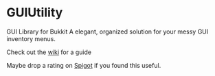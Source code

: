 # GUIUtility
GUI Library for Bukkit
A elegant, organized solution for your messy GUI inventory menus.

Check out the [wiki](https://github.com/VerduzcoTristan/GUIUtility/wiki) for a guide

Maybe drop a rating on [Spigot](https://www.spigotmc.org/resources/88730/) if you found this useful.
